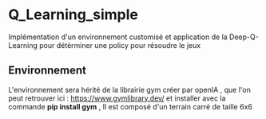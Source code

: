 # Q_Learning_simple

Implémentation d'un environnement customisé et application de la Deep-Q-Learning pour détèrminer une policy pour résoudre le jeux

## Environnement 
L'environnement sera hérité de la librairie gym créer par openIA , que l'on peut retrouver ici : https://www.gymlibrary.dev/ et installer avec la commande **pip install gym** ,
Il est composé d'un terrain carré de taille 6x6 
